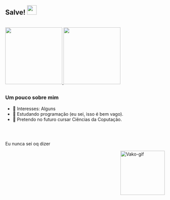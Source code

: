 ## Salve! <img src="https://raw.githubusercontent.com/iampavangandhi/iampavangandhi/master/gifs/Hi.gif" width="30px"></h2>

</br>
<div>

  <a href="https://github.com/vaaako">
     <img height="180em" src="https://github-readme-stats.vercel.app/api?username=vaaako&show_icons=true&theme=radical&include_all_commits=true&count_private=true"/>
  
  <a href="https://github.com/anuraghazra/github-readme-stats">
  <img height="180em" src="https://github-readme-stats.vercel.app/api/top-langs/?username=vaaako&layout=compact&langs_count=8&theme=radical" />
</a>

##
### Um pouco sobre mim

- 💾 Interesses: Alguns
- 💽 Estudando programação (eu sei, isso é bem vago).
- 🌱 Pretendo no futuro cursar Ciências da Coputação.
##
<div>
<div style="display: inline_block"><br>

 <!--
<img align="center" alt="Vako-Py" height="30" width="40" src="https://raw.githubusercontent.com/devicons/devicon/master/icons/python/python-plain.svg">
  <img align="center" alt="Vako-Csharp" height="30" width="40" src="https://raw.githubusercontent.com/devicons/devicon/master/icons/csharp/csharp-original.svg">
  

  <!--<img align="center" alt="Vako-TIC" height="40" width="40" src="https://cdn.discordapp.com/attachments/722266734115029065/833339104921518080/tic.png">


  <!--<img align="center" alt="Vako-GML" height="40" width="40" src="https://cdn.discordapp.com/attachments/722266734115029065/833336953419857930/game-maker.png">


  <img align="center" alt="Vako-HTML" height="30" width="40" src="https://raw.githubusercontent.com/devicons/devicon/master/icons/html5/html5-original.svg">
  <img align="center" alt="Vako-CSS" height="30" width="40" src="https://raw.githubusercontent.com/devicons/devicon/master/icons/css3/css3-original.svg">
  <img align="center" alt="Vako-JS" height="30" width="40" src="https://raw.githubusercontent.com/devicons/devicon/master/icons/javascript/javascript-original.svg"> -->
  
  Eu nunca sei oq dizer
  
  <img align="right" alt="Vako-gif" height="140" width="140" src="https://cdn.discordapp.com/attachments/722266734115029065/833325236753006632/kukuGIFin.gif">
  
  
##
  
  
